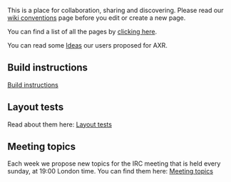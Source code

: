 This is a place for collaboration, sharing and discovering. Please read our
[wiki conventions](/wiki-conventions) page before you edit or create a new page.

You can find a list of all the pages by [clicking here](/index).

You can read some [Ideas](/ideas) our users proposed for AXR.

## Build instructions
[Build instructions](/prototype/building)

## Layout tests
Read about them here: [Layout tests](/prototype/layout-tests)

## Meeting topics
Each week we propose new topics for the IRC meeting that is held every sunday,
at 19:00 London time. You can find them here: [Meeting topics](/meeting-topics)
